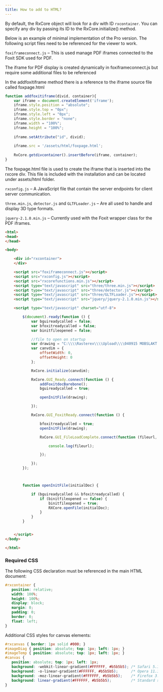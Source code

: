 ```yaml
---
title: How to add to HTML?
---
```


By default, the RxCore object will look for a div with ID `rxcontainer`. You can specify any div by passing its ID to the RxCore.initialize() method.
 
Below is an example of minimal implementation of the Pro version.
The following script files need to be referenced for the viewer to work.

`foxiframeconnect.js` – This is used manage PDF iframes connected to the Foxit SDK used for PDF.

The iframe for PDF display is created dynamically in foxiframeconnect.js but require some additional files to be referenced

In the addfoxitiframe method there is a reference to the iframe source file called foxpage.html

```js
function addfoxitiframe(divid, container){
    var iframe = document.createElement('iframe');
    iframe.style.position = "absolute";
    iframe.style.top = "0px";
    iframe.style.left = "0px";
    iframe.style.border = "none";
    iframe.width = "100%";
    iframe.height = "100%";
 
    iframe.setAttribute("id", divid);
 
    iframe.src = '/assets/html/foxpage.html';
 
    RxCore.getdivcontainer().insertBefore(iframe, container);
}
```

The foxpage.html file is used to create the iframe that is inserted into the rxcore div.
This file is included with the installation and can be located under assets/html folder.

`rxconfig.js` – A JavaScript file that contain the server endpoints for client server communication.

`three.min.js`, `detector.js` and `GLTFLoader.js` – Are all used to handle and display 3D type formats.

`jquery-2.1.0.min.js` – Currently used with the Foxit wrapper class for the PDF iframes.

```html
<html>
<head>
</head>

<body>

    <div id="rxcontainer">
    </div>

    <script src="foxiframeconnect.js"></script>
    <script src="rxconfig.js"></script>
    <script src="rxcorefunctions.min.js"></script>
    <script type="text/javascript" src="three/three.min.js"></script>
    <script type="text/javascript" src="three/detector.js"></script>
    <script type="text/javascript" src="three/GLTFLoader.js"></script>
    <script type="text/javascript" src="jquery/jquery-2.1.0.min.js"></script>

    <script type="text/javascript" charset="utf-8">

        $(document).ready(function () {
            var bguireadycalled = false;
            var bfoxitreadycalled = false;
            var binitfileopened = false;

            //file to open on startup
            var drawing = "C:\\\\Rasterex\\\\Upload\\\\040915 MOBSLAKT.pdf";
            var canvdim = {
                offsetWidth: 0,
                offsetHeight: 0
            };

            RxCore.initialize(canvdim);

            RxCore.GUI_Ready.connect(function () {
                addFoxitdocBarebone();
                bguireadycalled = true;

                openInitFile(drawing);

            });

            RxCore.GUI_FoxitReady.connect(function () {

                bfoxitreadycalled = true;
                openInitFile(drawing);

                RxCore.GUI_FileLoadComplete.connect(function (fileurl, activefile) {

                    console.log(fileurl);

                });

            });
        });



        function openInitFile(initialDoc) {

            if (bguireadycalled && bfoxitreadycalled) {
                if (binitfileopened == false) {
                    binitfileopened = true;
                    RXCore.openFile(initialDoc);
                }
            }
        }


    </script>
</body>

</html>
```

### Required CSS

The following CSS declaration must be referenced in the main HTML document:

```css
#rxcontainer {
   position: relative;
   width: 100%;
   height: 100%;
   display: block;
   margin: 0;
   padding: 0;
   border: 0;
   float: left;
}
```

Additional CSS styles for canvas elements:

```css
#rxcanvas { border: 1px solid #000; }
#imageDiag { position: absolute; top: 1px; left: 1px; }
#imageTemp { position: absolute; top: 1px; left: 1px; }
#canvas {
   position: absolute; top: 1px; left: 1px;
   background: -webkit-linear-gradient(#FFFFFF, #b5b5b5); /* Safari 5.1-6.0 */
   background: -o-linear-gradient(#FFFFFF, #b5b5b5);      /* Opera 11.1-12.0 */
   background: -moz-linear-gradient(#FFFFFF, #b5b5b5);    /* Firefox 3.6-15 */
   background: linear-gradient(#FFFFFF, #b5b5b5);         /* Standard syntax */
}
```
